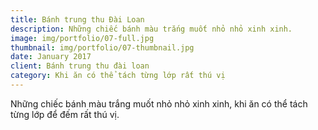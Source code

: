 ```yaml
---
title: Bánh trung thu Đài Loan
description: Những chiếc bánh màu trắng muốt nhỏ nhỏ xinh xinh.
image: img/portfolio/07-full.jpg
thumbnail: img/portfolio/07-thumbnail.jpg
date: January 2017
client: Bánh trung thu đài loan
category: Khi ăn có thể tách từng lớp rất thú vị
---
```

Những chiếc bánh màu trắng muốt nhỏ nhỏ xinh xinh, khi ăn có thể tách từng lớp để đếm rất thú vị.
